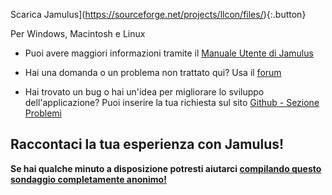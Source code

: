 Scarica Jamulus](https://sourceforge.net/projects/llcon/files/){:.button}

Per Windows, Macintosh e Linux

* Puoi avere maggiori informazioni tramite il [Manuale Utente di Jamulus](https://github.com/corrados/jamulus/blob/master/src/res/homepage/manual.md)

* Hai una domanda o un problema non trattato qui? Usa il [forum](https://sourceforge.net/p/llcon/discussion/)

* Hai trovato un bug o hai un'idea per migliorare lo sviluppo dell'applicazione? Puoi inserire la tua richiesta sul sito [Github - Sezione Problemi](https://github.com/corrados/jamulus/issues)

## Raccontaci la tua esperienza con Jamulus!

**Se hai qualche minuto a disposizione potresti aiutarci [compilando questo sondaggio completamente anonimo!](https://forms.gle/hSSjsxjWj2Pnp5kr7)**
